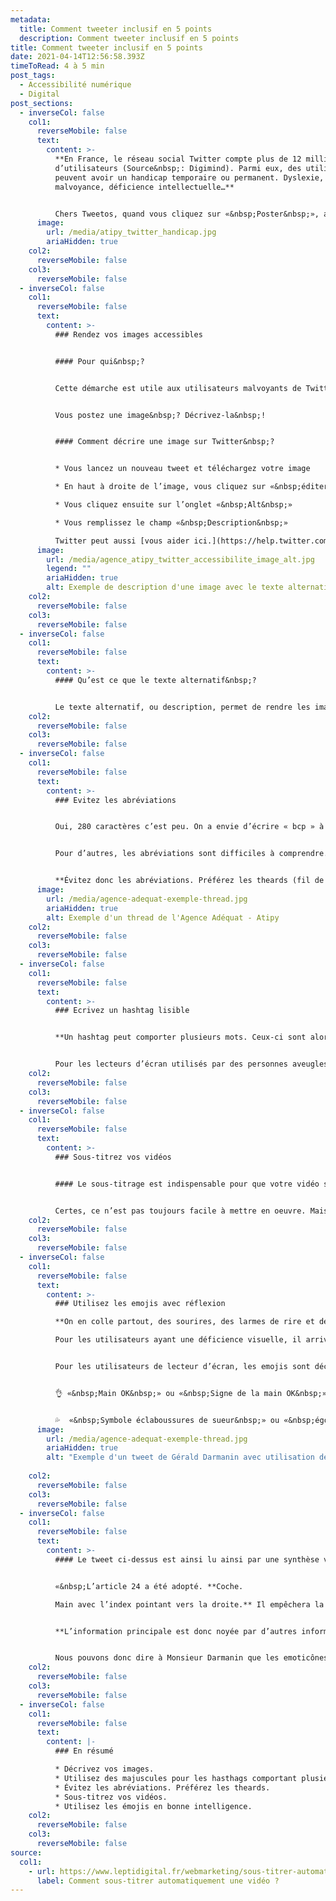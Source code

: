 ```yaml
---
metadata:
  title: Comment tweeter inclusif en 5 points
  description: Comment tweeter inclusif en 5 points
title: Comment tweeter inclusif en 5 points
date: 2021-04-14T12:56:58.393Z
timeToRead: 4 à 5 min
post_tags:
  - Accessibilité numérique
  - Digital
post_sections:
  - inverseCol: false
    col1:
      reverseMobile: false
      text:
        content: >-
          **En France, le réseau social Twitter compte plus de 12 millions
          d’utilisateurs (Source&nbsp;: Digimind). Parmi eux, des utilisateurs
          peuvent avoir un handicap temporaire ou permanent. Dyslexie,
          malvoyance, déficience intellectuelle…**


          Chers Tweetos, quand vous cliquez sur «&nbsp;Poster&nbsp;», avez-vous pensé à rendre votre tweet accessible au plus grand nombre&nbsp;? Non&nbsp;? On vous dit comment faire&nbsp;!
      image:
        url: /media/atipy_twitter_handicap.jpg
        ariaHidden: true
    col2:
      reverseMobile: false
    col3:
      reverseMobile: false
  - inverseCol: false
    col1:
      reverseMobile: false
      text:
        content: >-
          ### Rendez vos images accessibles


          #### Pour qui&nbsp;?


          Cette démarche est utile aux utilisateurs malvoyants de Twitter. Une personne aveugle ou malvoyante peut utiliser une lecteur d’écran pour naviguer sur internet. Ces logiciels lisent les textes et décrivent les images si vous avez au préalable rédigé une description.


          Vous postez une image&nbsp;? Décrivez-la&nbsp;!


          #### Comment décrire une image sur Twitter&nbsp;?


          * Vous lancez un nouveau tweet et téléchargez votre image

          * En haut à droite de l’image, vous cliquez sur «&nbsp;éditer&nbsp;»

          * Vous cliquez ensuite sur l’onglet «&nbsp;Alt&nbsp;»

          * Vous remplissez le champ «&nbsp;Description&nbsp;»

          Twitter peut aussi [vous aider ici.](https://help.twitter.com/fr/using-x/picture-descriptions)
      image:
        url: /media/agence_atipy_twitter_accessibilite_image_alt.jpg
        legend: ""
        ariaHidden: true
        alt: Exemple de description d'une image avec le texte alternatif sur Twitter.
    col2:
      reverseMobile: false
    col3:
      reverseMobile: false
  - inverseCol: false
    col1:
      reverseMobile: false
      text:
        content: >-
          #### Qu’est ce que le texte alternatif&nbsp;?


          Le texte alternatif, ou description, permet de rendre les images «&nbsp;accessibles à encore plus de monde, notamment aux personnes aveugles ou malvoyantes.&nbsp;» Twitter nous dit que «&nbsp;les bonnes descriptions sont concises, mais indiquent ce qui figure sur vos photos de manière précise et permettent de comprendre leur contexte.&nbsp;»
    col2:
      reverseMobile: false
    col3:
      reverseMobile: false
  - inverseCol: false
    col1:
      reverseMobile: false
      text:
        content: >-
          ### Evitez les abréviations


          Oui, 280 caractères c’est peu. On a envie d’écrire « bcp » à la place de « beaucoup », ou « tjs » à la place de « toujours ». Sachez que ces abréviations sont ensuite lues par une synthèse vocale. « Bcp » sera donc difficile à prononcer et inaudible pour l’utilisateur.


          Pour d’autres, les abréviations sont difficiles à comprendre. Les personnes en apprentissage de la lecture, de langue étrangère, avec une déficience intellectuelle… ont des difficultés à lire une phrase si celle-ci n’est pas entièrement et correctement rédigée. On peut d’ailleurs s’inspirer des méthodes de rédaction du [Facile A Lire et à Comprendre (FALC).](https://atipy.fr/expertises/design/falc-et-langage-clair)


          **Évitez donc les abréviations. Préférez les theards (fil de discussion) que l’utilisateur peut dérouler. Comment rédiger un thread ? Twitter peut [vous aider ici.](https://help.twitter.com/fr/using-x/create-a-thread)**
      image:
        url: /media/agence-adequat-exemple-thread.jpg
        ariaHidden: true
        alt: Exemple d'un thread de l'Agence Adéquat - Atipy
    col2:
      reverseMobile: false
    col3:
      reverseMobile: false
  - inverseCol: false
    col1:
      reverseMobile: false
      text:
        content: >-
          ### Ecrivez un hashtag lisible


          **Un hashtag peut comporter plusieurs mots. Ceux-ci sont alors collés l’un à l’autre, ne formant qu’un seul mot. Par exemple**&nbsp;**: Conception universelle = #conceptionuniverselle**


          Pour les lecteurs d’écran utilisés par des personnes aveugles ou malvoyantes, ces hashtag sont lus comme un seul mot. Les liaisons sont faites, et les intonations de voix sont différentes. Il est donc préférable de mettre une majuscule au début de chaque mot, même si ceux-ci sont collés les uns aux autres.
    col2:
      reverseMobile: false
    col3:
      reverseMobile: false
  - inverseCol: false
    col1:
      reverseMobile: false
      text:
        content: >-
          ### Sous-titrez vos vidéos


          #### Le sous-titrage est indispensable pour que votre vidéo soit plus accessible.


          Certes, ce n’est pas toujours facile à mettre en oeuvre. Mais vous toucherez plus de monde&nbsp;: les personnes sourdes et malentendantes, les usagers des transports en commun ou encore les travailleurs des open space. Sur Facebook, environ 80&nbsp;% des vidéos sont regardées sans le son.
    col2:
      reverseMobile: false
    col3:
      reverseMobile: false
  - inverseCol: false
    col1:
      reverseMobile: false
      text:
        content: >-
          ### Utilisez les emojis avec réflexion

          **On en colle partout, des sourires, des larmes de rire et des pouces en l’air. Mais vous êtes-vous déjà posé la question de leur lisibilité**&nbsp;**? On va vous le dire**&nbsp;**!**

          Pour les utilisateurs ayant une déficience visuelle, il arrive que la distinction entre un visage qui sourit ou un visage qui pleure ne soit pas possible. Les emojis sont trop petites, pas suffisamment contrastées ou trop détaillées.


          Pour les utilisateurs de lecteur d’écran, les emojis sont décrites. Par exemple&nbsp;:


          👌 «&nbsp;Main OK&nbsp;» ou «&nbsp;Signe de la main OK&nbsp;»


          💦  «&nbsp;Symbole éclaboussures de sueur&nbsp;» ou «&nbsp;égouttement&nbsp;»
      image:
        url: /media/agence-adequat-exemple-thread.jpg
        ariaHidden: true
        alt: "Exemple d'un tweet de Gérald Darmanin avec utilisation de plusieurs émoticônes : L'article 24 a été adopté. Il empêchera la traque de nos forces de l'ordre jetées en pâture sur les réseaux sociaux. Il garantit la liberté de la presse et la liberté d'informer."
    
    col2:
      reverseMobile: false
    col3:
      reverseMobile: false
  - inverseCol: false
    col1:
      reverseMobile: false
      text:
        content: >-
          #### Le tweet ci-dessus est ainsi lu ainsi par une synthèse vocale&nbsp;:


          «&nbsp;L’article 24 a été adopté. **Coche.

          Main avec l’index pointant vers la droite.** Il empêchera la traque de nos forces de l’ordre jetées en pâture sur les réseaux sociaux. **Main avec l’index pointant vers la droite.** Il garantit la liberté de la presse et la liberté d’informer.&nbsp;»


          **L’information principale est donc noyée par d’autres informations jugées inutiles.**


          Nous pouvons donc dire à Monsieur Darmanin que les emoticônes sont à utiliser avec bon sens et parcimonie.
    col2:
      reverseMobile: false
    col3:
      reverseMobile: false
  - inverseCol: false
    col1:
      reverseMobile: false
      text:
        content: |-
          ### En résumé

          * Décrivez vos images.
          * Utilisez des majuscules pour les hasthags comportant plusieurs mots.
          * Évitez les abréviations. Préférez les theards.
          * Sous-titrez vos vidéos.
          * Utilisez les émojis en bonne intelligence.
    col2:
      reverseMobile: false
    col3:
      reverseMobile: false
source:
  col1:
    - url: https://www.leptidigital.fr/webmarketing/sous-titrer-automatiquement-video-17957/
      label: Comment sous-titrer automatiquement une vidéo ?
---
```

